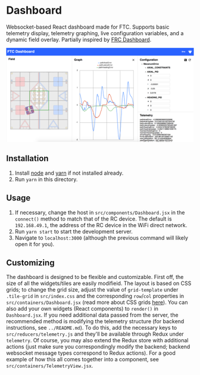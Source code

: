 # Dashboard

Websocket-based React dashboard made for FTC. Supports basic telemetry display, telemetry graphing, live configuration variables, and a dynamic field overlay. Partially inspired by [FRC Dashboard](https://github.com/FRCDashboard/FRCDashboard).

![Dashboard Screenshot](../images/dashboard.png)

## Installation
1. Install [node](https://nodejs.org/en/download/) and [yarn](https://yarnpkg.com/en/docs/install) if not installed already.
2. Run `yarn` in this directory.

## Usage
1. If necessary, change the host in `src/components/Dashboard.jsx` in the `connect()` method to match that of the RC device. The default is `192.168.49.1`, the address of the RC device in the WiFi direct network.
2. Run `yarn start` to start the development server.
3. Navigate to `localhost:3000` (although the previous command will likely open it for you).

## Customizing
The dashboard is designed to be flexible and customizable. First off, the size of all the widgets/tiles are easily modifieid. The layout is based on CSS grids; to change the grid size, adjust the value of `grid-template` under `.tile-grid` in `src/index.css` and the corresponding `row`/`col` properties in `src/containers/Dashboard.jsx` (read more about CSS grids [here](https://css-tricks.com/snippets/css/complete-guide-grid/)). You can also add your own widgets (React components) to `render()` in `Dashboard.jsx`. If you need additional data passed from the server, the recommended method is modifying the telemetry structure (for backend instructions, see `../README.md`). To do this, add the necessary keys to `src/reducers/telemetry.js` and they'll be available through Redux under `telemetry`. Of course, you may also extend the Redux store with additional actions (just make sure you correspondingly modify the backend; backend websocket message types correspond to Redux actions). For a good example of how this all comes together into a component, see `src/containers/TelemetryView.jsx`.